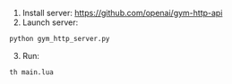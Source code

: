 1. Install server: https://github.com/openai/gym-http-api
2. Launch server:
```bash
python gym_http_server.py
```
3. Run:
```bash
th main.lua
```
